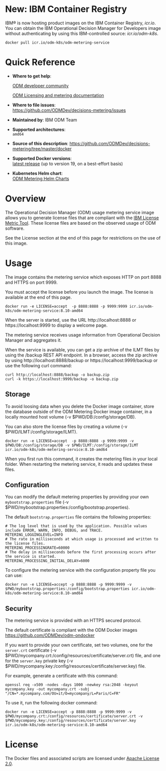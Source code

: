 
# New: IBM Container Registry

IBM® is now hosting product images on the IBM Container Registry, *icr.io*. You can obtain the IBM Operational Decision Manager for Developers image without authenticating by using this IBM-controlled source: *icr.io/odm-k8s*.

```console
docker pull icr.io/odm-k8s/odm-metering-service
```

# Quick Reference

-	**Where to get help**:

    [ODM developer community](https://developer.ibm.com/odm/)

    [ODM Licensing and metering documentation](https://www.ibm.com/docs/en/odm/8.10?topic=kubernetes-licensing-metering)

-	**Where to file issues**:  
  https://github.com/ODMDev/decisions-metering/issues

-	**Maintained by**:  IBM ODM Team

-	**Supported architectures**:  
 `amd64`
-	**Source of this description**:
        https://github.com/ODMDev/decisions-metering/tree/master/docker

-	**Supported Docker versions**:  
	[latest release](https://github.com/docker/docker-ce/releases/latest) (up to version 19, on a best-effort basis)


-	**Kubernetes Helm chart**:  
	[ODM Metering Helm Charts](https://github.com/ODMDev/decisions-metering/blob/master/charts/ibm-odm-metering/README.md)

# Overview

The Operational Decision Manager (ODM) usage metering service image allows you to generate license files that are compliant with the [IBM License Metric Tool](https://www.ibm.com/support/knowledgecenter/SS8JFY_9.2.0/com.ibm.lmt.doc/welcome/LMT_welcome.html). These license files are based on the observed usage of ODM software.

See the License section at the end of this page for restrictions on the use of this image.

# Usage

The image contains the metering service which exposes HTTP on port 8888 and HTTPS on port 9999.

You must accept the license before you launch the image. The license is available at the end of this page.

```console
docker run -e LICENSE=accept  -p 8888:8888 -p 9999:9999 icr.io/odm-k8s/odm-metering-service:8.10-amd64
```

When the server is started, use the URL http://localhost:8888 or https://localhost:9999 to display a welcome page.

The metering service receives usage information from Operational Decision Manager and aggregates it.

When the service is available, you can get a zip archive of the ILMT files by using the /backup REST API endpoint.
In a browser, access the zip archive by using http://localhost:8888/backup or https://localhost:9999/backup
or use the following curl command:

```console
curl http://localhost:8888/backup -o backup.zip
curl -k https://localhost:9999/backup -o backup.zip
```

## Storage

To avoid loosing data when you delete the Docker image container, store the database outside of the ODM Metering Docker image container, in a locally mounted host volume (-v $PWD/DB:/config/storage/DB).

You can also store the license files by creating a volume (-v $PWD/ILMT:/config/storage/ILMT).

```console
docker run -e LICENSE=accept  -p 8888:8888 -p 9999:9999 -v $PWD/DB:/config/storage/DB -v $PWD/ILMT:/config/storage/ILMT icr.io/odm-k8s/odm-metering-service:8.10-amd64
```

When you first run this command, it creates the metering files in your local folder. When restarting the metering service, it reads and updates these files.

## Configuration

 You can modify the default metering properties by providing your own `mybootstrap.properties` file (-v $PWD/mybootstrap.properties:/config/bootstrap.properties).

 The default `bootstrap.properties` file contains the following properties:

```console
# The log level that is used by the application. Possible values include ERROR, WARN, INFO, DEBUG, and TRACE.
METERING_LOGGINGLEVEL=INFO
# The rate in milliseconds at which usage is processed and written to the license files.
METERING_PROCESSINGRATE=60000
# The delay in milliseconds before the first processing occurs after the service is started.
METERING_PROCESSING_INITIAL_DELAY=6000
```

To configure the metering service with the configuration property file you can use:
 ```console
docker run -e LICENSE=accept -p 8888:8888 -p 9999:9999 -v $PWD/mybootstrap.properties:/config/bootstrap.properties icr.io/odm-k8s/odm-metering-service:8.10-amd64
```

## Security

The metering service is provided with an HTTPS secured protocol.

The default certificate is compliant with the ODM Docker images https://github.com/ODMDev/odm-ondocker

If you want to provide your own certificate, set two volumes, one for the `server.crt` certificate (-v $PWD/mycompany.crt:/config/resources/certificate/server.crt) file, and one for the  `server.key` private key  (-v $PWD/mycompany.key:/config/resources/certificate/server.key) file.

For example, generate a certificate with this command:

 ```console
openssl req -x509 -nodes -days 1000 -newkey rsa:2048 -keyout mycompany.key -out mycompany.crt -subj "/CN=*.mycompany.com/OU=it/O=mycompany/L=Paris/C=FR"
```

To use it, run the following docker command:

 ```console
docker run -e LICENSE=accept -p 8888:8888 -p 9999:9999 -v $PWD/mycompany.crt:/config/resources/certificate/server.crt -v $PWD/mycompany.key:/config/resources/certificate/server.key icr.io/odm-k8s/odm-metering-service:8.10-amd64
```

  # License

  The Docker files and associated scripts are licensed under [Apache License 2.0](http://www.apache.org/licenses/LICENSE-2.0.html).
